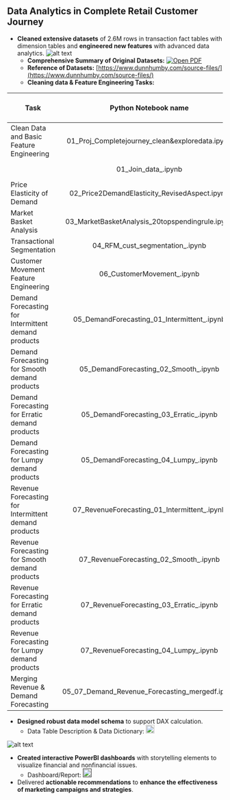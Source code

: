 ## Data Analytics in Complete Retail Customer Journey
*	**Cleaned extensive datasets** of 2.6M rows in transaction fact tables with dimension tables and **engineered new features** with advanced data analytics.
![alt text](https://github.com/teethavattcp/teethavat_port_data/blob/main/Projects/202408_Complete_MKT_Journey/Pics/OriginalDataTables.png "Original datasets")
    - **Comprehensive Summary of Original Datasets:** [![Open PDF](https://github.com/teethavattcp/teethavat_port_data/blob/main/img/badge_pdf.gif)](https://github.com/teethavattcp/teethavat_port_data/blob/main/Projects/202408_Complete_MKT_Journey/The%20complete%20journey_summary.pdf)
    - **Reference of Datasets:** [https://www.dunnhumby.com/source-files/](https://www.dunnhumby.com/source-files/)
    - **Cleaning data & Feature Engineering Tasks:**

| Task                   | Python Notebook name     | Open ipynb notebook                                                                                          |
| -----------------------| :-----------------------:| :---------------------------------------------------------------------------------------------------------:| 
| Clean Data and Basic Feature Engineering | 01_Proj_Completejourney_clean&exploredata.ipynb | [![Open In Colab](https://github.com/Teethavattcp/teethavat_port_data/blob/main/img/colab-badge.svg)](https://colab.research.google.com/drive/1WBEnLodFKLlCkZVi-iEsab4etxwO-BMM?usp=sharing)|
| | 01_Join_data_.ipynb |[![Open In Colab](https://github.com/Teethavattcp/teethavat_port_data/blob/main/img/colab-badge.svg)](https://colab.research.google.com/drive/1mK7uG4ZS72SeCvKcIAAUs1_xqfgWfP_z?usp=drive_link)|
| Price Elasticity of Demand | 02_Price2DemandElasticity_RevisedAspect.ipynb | [![Open In Colab](https://github.com/Teethavattcp/teethavat_port_data/blob/main/img/colab-badge.svg)](https://colab.research.google.com/drive/1lzrD8dqGP6ttwRRcS3IhZVDL7z0SJfj8?usp=drive_link)|
| Market Basket Analysis | 03_MarketBasketAnalysis_20topspendingrule.ipynb | [![Open In Colab](https://github.com/Teethavattcp/teethavat_port_data/blob/main/img/colab-badge.svg)]([https://colab.research.google.com/drive/1gJqk-M4oVnn9L4ISxjzCgWujZcPDjHxV?usp=drive_link])|
| Transactional Segmentation | 04_RFM_cust_segmentation_.ipynb | [![Open In Colab](https://github.com/Teethavattcp/teethavat_port_data/blob/main/img/colab-badge.svg)](https://drive.google.com/file/d/10eIOsvvBiPpnOO9FRv_vmnhgCIq41m-3/view?usp=drive_link)|
| Customer Movement Feature Engineering | 06_CustomerMovement_.ipynb | [![Open In Colab](https://github.com/Teethavattcp/teethavat_port_data/blob/main/img/colab-badge.svg)](https://colab.research.google.com/drive/1Yt3dzDi3Tdr-CnXFuRjKOFvC7tzgZqm3?usp=sharing)|
| Demand Forecasting for Intermittent demand products | 05_DemandForecasting_01_Intermittent_.ipynb | [![Open In Colab](https://github.com/Teethavattcp/teethavat_port_data/blob/main/img/colab-badge.svg)](https://colab.research.google.com/drive/1lu8uoQgqOTbEADiCcgdxou-pfawgfLLg?usp=drive_link)|
| Demand Forecasting for Smooth demand products | 05_DemandForecasting_02_Smooth_.ipynb | [![Open In Colab](https://github.com/Teethavattcp/teethavat_port_data/blob/main/img/colab-badge.svg)](https://colab.research.google.com/drive/1qoMfsRjtcjwHerZFQEdz4gIqulv8XQsl?usp=drive_link)|
| Demand Forecasting for Erratic demand products | 05_DemandForecasting_03_Erratic_.ipynb | [![Open In Colab](https://github.com/Teethavattcp/teethavat_port_data/blob/main/img/colab-badge.svg)](https://colab.research.google.com/drive/1yIzkEdYTOszIfcWSGhO15PSlvzNigJ5B?usp=drive_link)|
| Demand Forecasting for Lumpy demand products | 05_DemandForecasting_04_Lumpy_.ipynb | [![Open In Colab](https://github.com/Teethavattcp/teethavat_port_data/blob/main/img/colab-badge.svg)](https://colab.research.google.com/drive/1lu8uoQgqOTbEADiCcgdxou-pfawgfLLg?usp=drive_link)|
| Revenue Forecasting for Intermittent demand products | 07_RevenueForecasting_01_Intermittent_.ipynb | [![Open In Colab](https://github.com/Teethavattcp/teethavat_port_data/blob/main/img/colab-badge.svg)](https://colab.research.google.com/drive/1_G5Y6Vu5R-R0l9K60Ks8rfTrTRBEOrlf?usp=drive_link)|
| Revenue Forecasting for Smooth demand products | 07_RevenueForecasting_02_Smooth_.ipynb | [![Open In Colab](https://github.com/Teethavattcp/teethavat_port_data/blob/main/img/colab-badge.svg)](https://colab.research.google.com/drive/1k0HgScIb0S-CIrmVafCAEry83EE2xxdZ?usp=drive_link)|
| Revenue Forecasting for Erratic demand products | 07_RevenueForecasting_03_Erratic_.ipynb | [![Open In Colab](https://github.com/Teethavattcp/teethavat_port_data/blob/main/img/colab-badge.svg)](https://colab.research.google.com/drive/1ze-22H7IjuGd3E4Lkd3ldkumRLG68EFw?usp=drive_link)|
| Revenue Forecasting for Lumpy demand products | 07_RevenueForecasting_04_Lumpy_.ipynb | [![Open In Colab](https://github.com/Teethavattcp/teethavat_port_data/blob/main/img/colab-badge.svg)](https://colab.research.google.com/drive/1ERYaCq8VaxTFMMejBGm4CVaSdubom7xy?usp=drive_link)|
| Merging Revenue & Demand Forecasting | 05_07_Demand_Revenue_Forecasting_mergedf.ipynb | [![Open In Colab](https://github.com/Teethavattcp/teethavat_port_data/blob/main/img/colab-badge.svg)](https://colab.research.google.com/drive/1HnqTSuCa959MJ-DtL2H8lJvTQnc3DId5?usp=sharing)|

*	**Designed robust data model schema** to support DAX calculation.
      - <span>Data Table Description & Data Dictionary: <a href="https://docs.google.com/spreadsheets/d/190wt5TP_4wxGQaLIXVoDUb_nQ7ByrKxX/edit?usp=sharing&ouid=111972774597888880459&rtpof=true&sd=true"><img src="https://github.com/teethavattcp/teethavat_port_data/blob/main/img/badge_excel.gif" alt="Open Excel" style="height:20px;"></a></span>

![alt text](https://github.com/teethavattcp/teethavat_port_data/blob/main/Projects/202408_Complete_MKT_Journey/Pics/DataModel_.png "PowerBI Data Model")
*	**Created interactive PowerBI dashboards** with storytelling elements to visualize financial and nonfinancial issues.
      - <span>Dashboard/Report: <a href=""><img src="https://github.com/teethavattcp/teethavat_port_data/blob/main/img/badge_powerBIService.gif" alt="View in Power BI Service (Web)" style="height:20px;"></a></span>
*	Delivered **actionable recommendations** to **enhance the effectiveness of marketing campaigns and strategies**.
